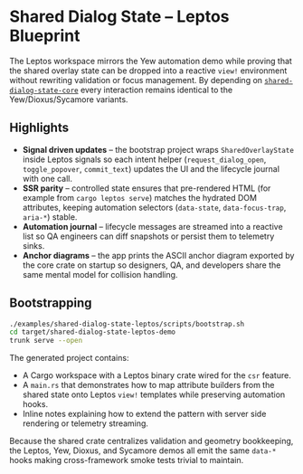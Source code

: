 # Shared Dialog State – Leptos Blueprint

The Leptos workspace mirrors the Yew automation demo while proving that the
shared overlay state can be dropped into a reactive `view!` environment without
rewriting validation or focus management.  By depending on
[`shared-dialog-state-core`](../shared-dialog-state-core) every interaction
remains identical to the Yew/Dioxus/Sycamore variants.

## Highlights

- **Signal driven updates** – the bootstrap project wraps `SharedOverlayState`
  inside Leptos signals so each intent helper (`request_dialog_open`,
  `toggle_popover`, `commit_text`) updates the UI and the lifecycle journal with
  one call.
- **SSR parity** – controlled state ensures that pre-rendered HTML (for example
  from `cargo leptos serve`) matches the hydrated DOM attributes, keeping
  automation selectors (`data-state`, `data-focus-trap`, `aria-*`) stable.
- **Automation journal** – lifecycle messages are streamed into a reactive list
  so QA engineers can diff snapshots or persist them to telemetry sinks.
- **Anchor diagrams** – the app prints the ASCII anchor diagram exported by the
  core crate on startup so designers, QA, and developers share the same mental
  model for collision handling.

## Bootstrapping

```bash
./examples/shared-dialog-state-leptos/scripts/bootstrap.sh
cd target/shared-dialog-state-leptos-demo
trunk serve --open
```

The generated project contains:

- A Cargo workspace with a Leptos binary crate wired for the `csr` feature.
- A `main.rs` that demonstrates how to map attribute builders from the shared
  state onto Leptos `view!` templates while preserving automation hooks.
- Inline notes explaining how to extend the pattern with server side rendering
  or telemetry streaming.

Because the shared crate centralizes validation and geometry bookkeeping, the
Leptos, Yew, Dioxus, and Sycamore demos all emit the same `data-*` hooks making
cross-framework smoke tests trivial to maintain.
